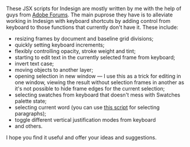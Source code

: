 These JSX scripts for Indesign are mostly written by me with the help of guys from [Adobe Forums](http://forums.adobe.com). The main puprose they have is to alleviate working in Indesign with keyboard shortcuts by adding control from keyboard to those functions that currently don't have it. These include:

- resizing frames by document and baseline grid divisions;
- quickly setting keyboard increments;
- flexibly controlling opacity, stroke weight and tint;
- starting to edit text in the currently selected frame from keyboard;
- invert text case;
- moving objects to another layer;
- opening selection in new window — I use this as a trick for editing in one window, viewing the result without selection frames in another as it's not possible to hide frame edges for the current selection;
- selecting swatches from keyboard that doesn't mess with Swatches palette state;
- selecting current word (you can use [this script](http://jsid.blogspot.com.ee/2007/08/selecting-paragraphs.html) for selecting paragraphs);
- toggle different vertical justification modes from keyboard 
- and others.

I hope you find it useful and offer your ideas and suggestions.
